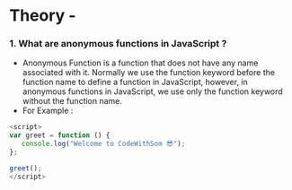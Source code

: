 # Theory -

### 1. What are anonymous functions in JavaScript ?

* Anonymous Function is a function that does not have any name associated with it. Normally we use the function keyword before the function name to define a function in JavaScript, however, in anonymous functions in JavaScript, we use only the function keyword without the function name.
 * For Example :
 ```js
 <script>
var greet = function () {
	console.log("Welcome to CodeWithSom 😎");
};

greet();
</script>
```
